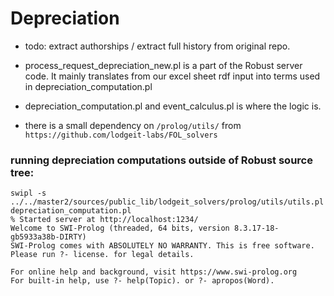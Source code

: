 # Depreciation

* todo: extract authorships / extract full history from original repo.

* process_request_depreciation_new.pl is a part of the Robust server code. It mainly translates from our excel sheet rdf input into terms used in depreciation_computation.pl

* depreciation_computation.pl and event_calculus.pl is where the logic is.

* there is a small dependency on `/prolog/utils/` from `https://github.com/lodgeit-labs/FOL_solvers`


### running depreciation computations outside of Robust source tree:
```
swipl -s ../../master2/sources/public_lib/lodgeit_solvers/prolog/utils/utils.pl depreciation_computation.pl
% Started server at http://localhost:1234/
Welcome to SWI-Prolog (threaded, 64 bits, version 8.3.17-18-gb5933a38b-DIRTY)
SWI-Prolog comes with ABSOLUTELY NO WARRANTY. This is free software.
Please run ?- license. for legal details.

For online help and background, visit https://www.swi-prolog.org
For built-in help, use ?- help(Topic). or ?- apropos(Word).



```



